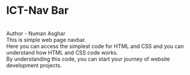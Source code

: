 # ICT-Nav Bar
<br>
Author - Numan Asghar
<br>
This is simple web page navbar.<br> Here you can access the simplest code for HTML and CSS and you can understand how HTML and CSS code works. <br>
By understanding this code, you can start your journey of website development projects.<br>
